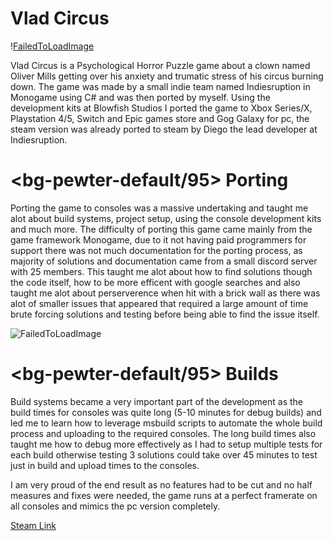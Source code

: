 # Vlad Circus
!<pt-20>[FailedToLoadImage](/ProjectAssets/VladCircus/VladCircusCombat1.gif)

Vlad Circus is a Psychological Horror Puzzle game about a clown named Oliver Mills getting over his anxiety and trumatic stress of his circus burning down. The game was made by a small indie team named Indiesruption in Monogame using C# and was then ported by myself. Using the development kits at Blowfish Studios I ported the game to Xbox Series/X, Playstation 4/5, Switch and Epic games store and Gog Galaxy for pc, the steam version was already ported to steam by Diego the lead developer at Indiesruption.

# <bg-pewter-default/95> Porting

Porting the game to consoles was a massive undertaking and taught me alot about build systems, project setup, using the console development kits and much more. The difficulty of porting this game came mainly from the game framework Monogame, due to it not having paid programmers for support there was not much documentation for the porting process, as majority of solutions and documentation came from a small discord server with 25 members. This taught me alot about how to find solutions though the code itself, how to be more efficent with google searches and also taught me alot about perserverence when hit with a brick wall as there was alot of smaller issues that appeared that required a large amount of time brute forcing solutions and testing before being able to find the issue itself.

![FailedToLoadImage](/ProjectAssets/VladCircus/VladCircusCombat2.gif)

# <bg-pewter-default/95> Builds

Build systems became a very important part of the development as the build times for consoles was quite long (5-10 minutes for debug builds) and led me to learn how to leverage msbuild scripts to automate the whole build process and uploading to the required consoles. The long build times also taught me how to debug more effectively as I had to setup multiple tests for each build otherwise testing 3 solutions could take over 45 minutes to test just in build and upload times to the consoles.

I am very proud of the end result as no features had to be cut and no half measures and fixes were needed, the game runs at a perfect framerate on all consoles and mimics the pc version completely. 

<text-blue-500 hover:underline pt-0>[Steam Link](https://store.steampowered.com/app/1702430/Vlad_Circus_Descend_Into_Madness)